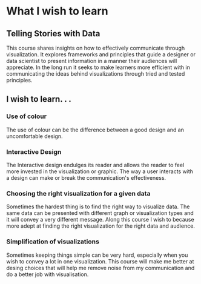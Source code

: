 
# What I wish to learn
## Telling Stories with Data
This course shares insights on how to effectively communicate through visualization.
It explores frameworks and principles that guide a designer or data scientist to present information in a manner their audiences will appreciate.
In the long run it seeks to make learners more efficient with in communicating the ideas behind visualizations through tried and tested principles.

## I wish to learn. . . 
### Use of colour
The use of colour can be the difference between a good design and an uncomfortable design.

### Interactive Design
The Interactive design endulges its reader and allows the reader to feel more invested in the visualization or graphic. 
The way a user interacts with a design can make or break the communication's effectiveness.

### Choosing the right visualization for a given data
Sometimes the hardest thing is to find the right way to visualize data.
The same data can be presented with different graph or visualization types and it will convey a very different message.
Along this course I wish to because more adept at finding the right visualization for the right data and audience.

### Simplification of visualizations
Sometimes keeping things simple can be very hard, especially when you wish to convey a lot in one visualization.
This course will make me better at desing choices that will help me remove noise from my communication and do a better job with visualisation.